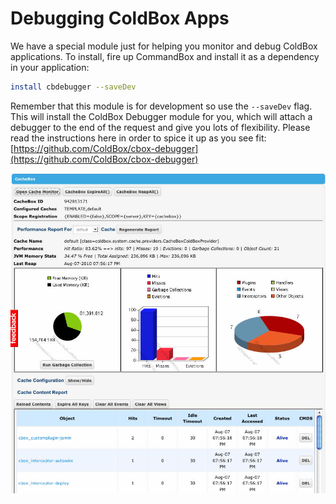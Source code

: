 # Debugging ColdBox Apps

We have a special module just for helping you monitor and debug ColdBox applications. To install, fire up CommandBox and install it as a dependency in your application:

```bash
install cbdebugger --saveDev
```

Remember that this module is for development so use the `--saveDev` flag. This will install the ColdBox Debugger module for you, which will attach a debugger to the end of the request and give you lots of flexibility. Please read the instructions here in order to spice it up as you see fit: [https://github.com/ColdBox/cbox-debugger](https://github.com/ColdBox/cbox-debugger)

![](../../.gitbook/assets/cachemonitor.jpg)

